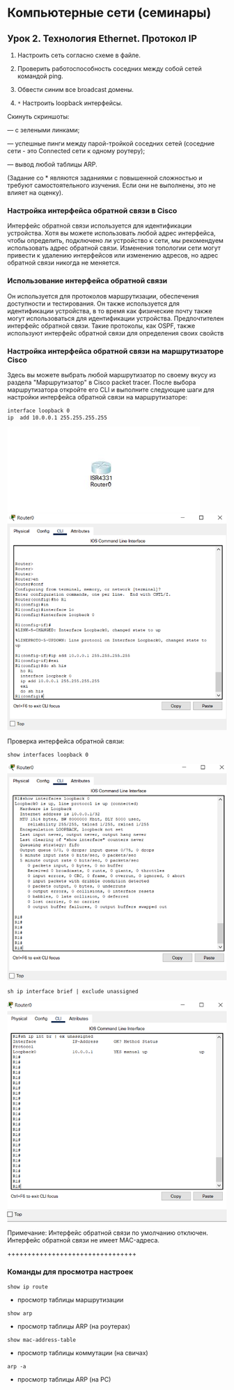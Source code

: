 # Компьютерные сети (семинары)

## Урок 2. Технология Ethernet. Протокол IP

1. Настроить сеть согласно схеме в файле.

2. Проверить работоспособность соседних между собой сетей командой ping.

3. Обвести синим все broadcast домены.

4. `*` Настроить loopback интерфейсы.

Скинуть скриншоты:

— с зелеными линками;

— успешные пинги между парой-тройкой соседних сетей (соседние сети - это Connected сети к одному роутеру);

— вывод любой таблицы ARP.

(Задание со * являются заданиями с повышенной сложностью и требуют самостоятельного изучения. Если они не выполнены, это не влияет на оценку).

### Настройка интерфейса обратной связи в Cisco

Интерфейс обратной связи используется для идентификации устройства. Хотя вы можете использовать любой адрес интерфейса, чтобы определить, подключено ли устройство к сети, мы рекомендуем использовать адрес обратной связи. Изменения топологии сети могут привести к удалению интерфейсов или изменению адресов, но адрес обратной связи никогда не меняется.

### Использование интерфейса обратной связи

Он используется для протоколов маршрутизации, обеспечения доступности и тестирования.
Он также используется для идентификации устройства, в то время как физические почту также могут использоваться для идентификации устройства. Предпочтителен интерфейс обратной связи.
Такие протоколы, как OSPF, также используют интерфейс обратной связи для определения своих свойств

### Настройка интерфейса обратной связи на маршрутизаторе Cisco

Здесь вы можете выбрать любой маршрутизатор по своему вкусу из раздела "Маршрутизатор" в Cisco packet tracer. После выбора маршрутизатора откройте его CLI и выполните следующие шаги для настройки интерфейса обратной связи на маршрутизаторе:

```shell
interface loopback 0
ip  add 10.0.0.1 255.255.255.255
```

![Маршрутизатор](images/router.jpg "Маршрутизатор")
![CLI](images/cap2.png "CLI")

Проверка интерфейса обратной связи:

```shell
show interfaces loopback 0
```

![CLI](images/cap3.png "CLI")

```shell
sh ip interface brief | exclude unassigned
```

![CLI](images/cap4.png "CLI")

Примечание:
Интерфейс обратной связи по умолчанию отключен.
Интерфейс обратной связи не имеет MAC-адреса.

++++++++++++++++++++++++++++++++

### Команды для просмотра настроек

```shell
show ip route
```

- просмотр таблицы маршрутизации
  
```shell
show arp
```

- просмотр таблицы ARP (на роутерах)

```shell
show mac-address-table
```

- просмотр таблицы коммутации (на свичах)

```shell
arp -a
```

- просмотр таблицы ARP (на PC)